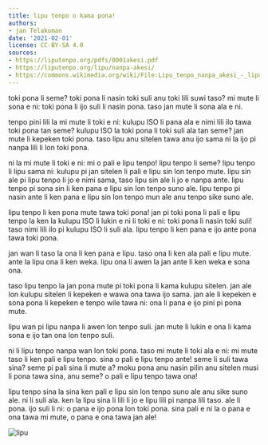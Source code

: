 ```yaml
---
title: lipu tenpo o kama pona!
authors:
- jan Telakoman
date: '2021-02-01'
license: CC-BY-SA 4.0
sources:
- https://liputenpo.org/pdfs/0001akesi.pdf
- https://liputenpo.org/lipu/nanpa-akesi/
- https://commons.wikimedia.org/wiki/File:Lipu_tenpo_nanpa_akesi_-_lipu.png
---
```


toki pona li seme? toki pona li nasin toki suli anu toki lili suwi taso? mi mute li sona e ni: toki pona li ijo suli li nasin pona. taso jan mute li sona ala e ni.

tenpo pini lili la mi mute li toki e ni: kulupu ISO li pana ala e nimi lili ilo tawa toki pona tan seme? kulupu ISO la toki pona li toki suli ala tan seme? jan mute li kepeken toki pona. taso lipu anu sitelen tawa anu ijo sama ni la ijo pi nanpa lili li lon toki pona.

ni la mi mute li toki e ni: mi o pali e lipu tenpo! lipu tenpo li seme? lipu tenpo li lipu sama ni: kulupu pi jan sitelen li pali e lipu sin lon tenpo mute. lipu sin ale pi lipu tenpo li jo e nimi sama, taso lipu sin ale li jo e nanpa ante. lipu tenpo pi sona sin li ken pana e lipu sin lon tenpo suno ale. lipu tenpo pi nasin ante li ken pana e lipu sin lon tenpo mun ale anu tenpo sike suno ale.

lipu tenpo li ken pona mute tawa toki pona! jan pi toki pona li pali e lipu tenpo la ken la kulupu ISO li lukin e ni li toki e ni: toki pona li nasin toki suli! taso nimi lili ilo pi kulupu ISO li suli ala. lipu tenpo li ken pana e ijo ante pona tawa toki pona.

jan wan li taso la ona li ken pana e lipu. taso ona li ken ala pali e lipu mute. ante la lipu ona li ken weka. lipu ona li awen la jan ante li ken weka e sona ona.

taso lipu tenpo la jan pona mute pi toki pona li kama kulupu sitelen. jan ale lon kulupu sitelen li kepeken e wawa ona tawa ijo sama. jan ale li kepeken e sona pona li kepeken e tenpo wile tawa ni: ona li pana e ijo pini pi pona mute.

lipu wan pi lipu nanpa li awen lon tenpo suli. jan mute li lukin e ona li kama sona e ijo tan ona lon tenpo suli.

ni li lipu tenpo nanpa wan lon toki pona. taso mi mute li toki ala e ni: mi mute taso li ken pali e lipu tenpo. sina o pali e lipu tenpo ante! seme li suli tawa sina? seme pi pali sina li mute a? moku pona anu nasin pilin anu sitelen musi li pona tawa sina, anu seme? o pali e lipu tenpo tawa ona!

lipu tenpo sina la sina ken pali e lipu sin lon tenpo suno ale anu sike suno ale. ni li suli ala. ken la lipu sina li lili li jo e lipu lili pi nanpa lili taso. ale li pona. ijo suli li ni: o pana e ijo pona lon toki pona. sina pali e ni la o pana e ona tawa mi mute, o pana e ona tawa jan ale!

![lipu](https://upload.wikimedia.org/wikipedia/commons/f/f9/Lipu_tenpo_nanpa_akesi_-_lipu.png)